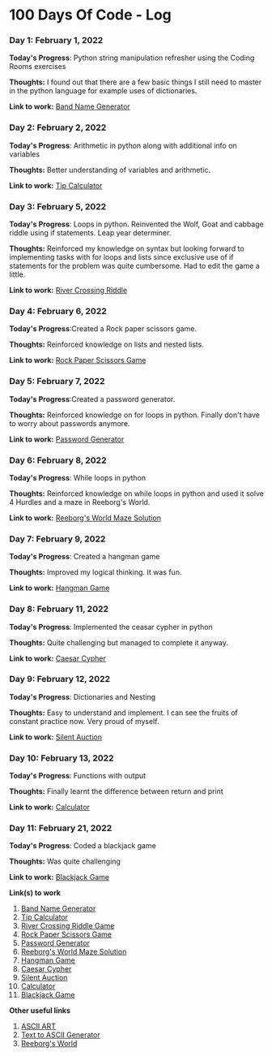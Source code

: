 # 100 Days Of Code - Log

### Day 1: February 1, 2022


**Today's Progress**: Python string manipulation refresher using the Coding Rooms exercises

**Thoughts:** I found out that there are a few basic things I still need to master in the python language for example uses of dictionaries. 

**Link to work:** [Band Name Generator](https://github.com/LCherop/100-days-of-code/blob/master/100-days-of-Python/BandNameGen.py)

### Day 2: February 2, 2022


**Today's Progress**: Arithmetic in python along with additional info  on variables

**Thoughts:** Better understanding of variables and arithmetic. 

**Link to work:** [Tip Calculator](https://github.com/LCherop/100-days-of-code/blob/master/100-days-of-Python/tip_calculator.py)

### Day 3: February 5, 2022


**Today's Progress**: Loops in python. Reinvented the Wolf, Goat and cabbage riddle using if statements. Leap year determiner.

**Thoughts:** Reinforced my knowledge on syntax but looking forward to implementing tasks with for loops and lists since exclusive use of if statements for the problem was quite cumbersome. Had to edit the game a little.

**Link to work:** [River Crossing Riddle](https://github.com/LCherop/100-days-of-code/blob/master/100-days-of-Python/river_riddle.py)

### Day 4: February 6, 2022


**Today's Progress**:Created a Rock paper scissors game.

**Thoughts:**  Reinforced knowledge on lists and nested lists. 

**Link to work:** [Rock Paper Scissors Game](https://github.com/LCherop/100-days-of-code/blob/master/100-days-of-Python/rock_paper_sci.py)

### Day 5: February 7, 2022


**Today's Progress**:Created a password generator.

**Thoughts:**  Reinforced knowledge on for loops in python. Finally don't have to worry about passwords anymore.

**Link to work:** [Password Generator](https://github.com/LCherop/100-days-of-code/blob/master/100-days-of-Python/passwordGenerator.py)

### Day 6: February 8, 2022


**Today's Progress**: While loops in python

**Thoughts:**  Reinforced knowledge on while loops in python and used it solve 4 Hurdles and a maze in Reeborg's World. 

**Link to work:** [Reeborg's World Maze Solution](https://reeborg.ca/reeborg.html?lang=en&mode=python&menu=worlds%2Fmenus%2Freeborg_intro_en.json&name=Maze&url=worlds%2Ftutorial_en%2Fmaze1.json)

### Day 7: February 9, 2022


**Today's Progress**: Created a hangman game

**Thoughts:**  Improved my logical thinking. It was fun.

**Link to work:** [Hangman Game](https://github.com/LCherop/100-days-of-code/blob/master/100-days-of-Python/hangman/hangman.py)



### Day 8: February 11, 2022


**Today's Progress**: Implemented the ceasar cypher in python

**Thoughts:**  Quite challenging but managed to complete it anyway.

**Link to work:** [Caesar Cypher](https://github.com/LCherop/100-days-of-code/blob/master/100-days-of-Python/ceasar_cypher.py)


### Day 9: February 12, 2022


**Today's Progress**: Dictionaries and Nesting

**Thoughts:**  Easy to understand and implement. I can see the fruits of constant practice now. Very proud of myself.

**Link to work:** [Silent Auction](https://github.com/LCherop/100-days-of-code/blob/master/100-days-of-Python/silent_auction.py)


### Day 10: February 13, 2022


**Today's Progress**: Functions with output

**Thoughts:**  Finally learnt the difference between return and print

**Link to work:** [Calculator](https://github.com/LCherop/100-days-of-code/blob/master/100-days-of-Python/calculator.py)


### Day 11: February 21, 2022


**Today's Progress**: Coded a blackjack game

**Thoughts:**  Was quite challenging

**Link to work:** [Blackjack Game](https://github.com/LCherop/100-days-of-code/blob/master/100-days-of-Python/blackjack_game.py)





**Link(s) to work**
1. [Band Name Generator](https://github.com/LCherop/100-days-of-code/blob/master/100-days-of-Python/BandNameGen.py)
2. [Tip Calculator](https://github.com/LCherop/100-days-of-code/blob/master/100-days-of-Python/tip_calculator.py)
3. [River Crossing Riddle Game](https://github.com/LCherop/100-days-of-code/blob/master/100-days-of-Python/river_riddle.py)
4. [Rock Paper Scissors Game](https://github.com/LCherop/100-days-of-code/blob/master/100-days-of-Python/rock_paper_sci.py)
5. [Password Generator](https://github.com/LCherop/100-days-of-code/blob/master/100-days-of-Python/passwordGenerator.py)
6. [Reeborg's World Maze Solution](https://reeborg.ca/reeborg.html?lang=en&mode=python&menu=worlds%2Fmenus%2Freeborg_intro_en.json&name=Maze&url=worlds%2Ftutorial_en%2Fmaze1.json)
7. [Hangman Game](https://github.com/LCherop/100-days-of-code/blob/master/100-days-of-Python/hangman/hangman.py)
8. [Caesar Cypher](https://github.com/LCherop/100-days-of-code/blob/master/100-days-of-Python/ceasar_cypher.py)
9. [Silent Auction](https://github.com/LCherop/100-days-of-code/blob/master/100-days-of-Python/silent_auction.py)
10. [Calculator](https://github.com/LCherop/100-days-of-code/blob/master/100-days-of-Python/calculator.py)
11. [Blackjack Game](https://github.com/LCherop/100-days-of-code/blob/master/100-days-of-Python/blackjack_game.py)


**Other useful links**
1. [ASCII ART](https://ascii.co.uk/art)
2. [Text to ASCII Generator](https://patorjk.com/software/taag/#p=display&f=Epic&t=IT%20'S%20%20A%20%20%20DRAW)
3. [Reeborg's World](https://reeborg.ca/index_en.html)

